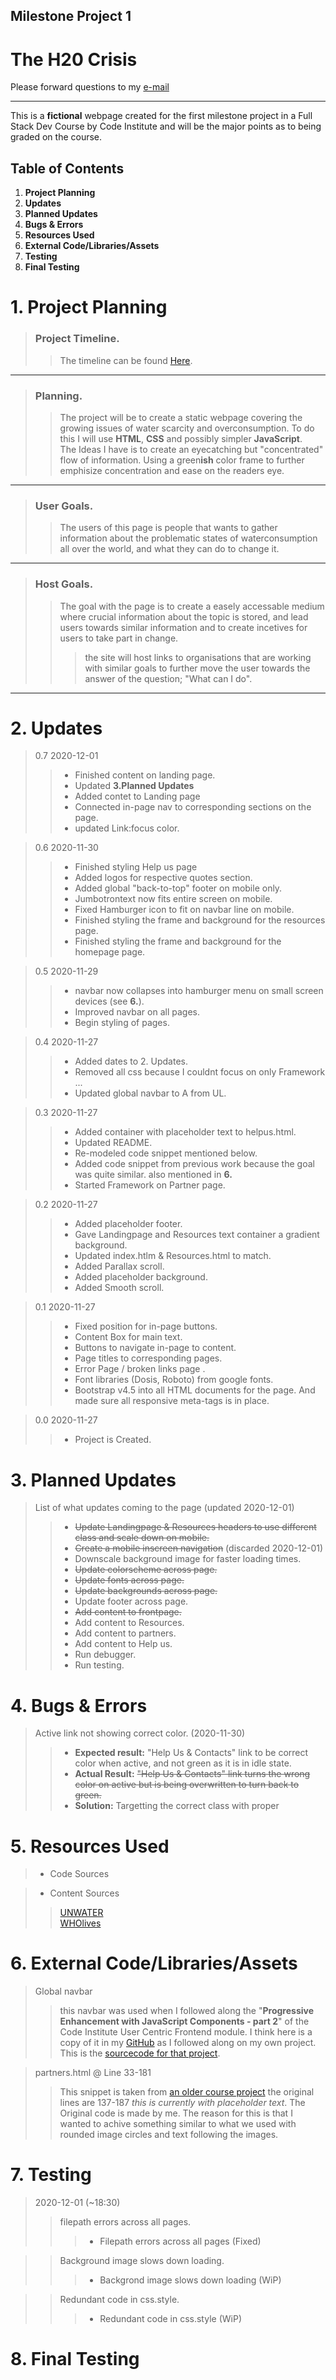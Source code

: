 ## Milestone Project 1

# The H20 Crisis

Please forward questions to my [e-mail](patrik.svahnstrom@gmail.com)

<hr>
This is a <strong>fictional</strong> webpage created for the first milestone project in a Full Stack Dev Course by Code Institute and will be the major points as to being graded on the course.

## Table of Contents

1. <strong>Project Planning</strong>
2. <strong>Updates</strong>
3. <strong>Planned Updates</strong>
4. <strong>Bugs & Errors</strong>
5. <strong>Resources Used</strong>
6. <strong>External Code/Libraries/Assets</strong>
7. <strong>Testing</strong>
8. <strong>Final Testing</strong>



# 1. Project Planning
> ### Project Timeline.
>> The timeline can be found [Here](https://patrik-svahnstrm-team-1.monday.com/boards/879556521). 

<hr>

> ### Planning.
>> The project will be to create a static webpage covering the growing issues of water scarcity and overconsumption. To do this I will use **HTML**, **CSS** and possibly simpler **JavaScript**. <br>
The Ideas I have is to create an eyecatching but "concentrated" flow of information. Using a green**ish** color frame to further emphisize concentration and ease on the readers eye.
<hr>

> ### User Goals.
>> The users of this page is people that wants to gather information about the problematic states of waterconsumption all over the world, and what they can do to change it.
<hr>

> ### Host Goals.
>> The goal with the page is to create a easely accessable medium where crucial information about the topic is stored, and lead users towards similar information and to create incetives for users to take part in change.
>>> the site will host links to organisations that are working with similar goals to further move the user towards the answer of the question; "What can I do".
<hr>

# 2. Updates

> 0.7 2020-12-01
>> * Finished content on landing page.
>> * Updated <strong>3.Planned Updates</strong>
>> * Added contet to Landing page
>> * Connected in-page nav to corresponding sections on the page.
>> * updated Link:focus color.

> 0.6 2020-11-30
>> * Finished styling Help us page
>> * Added logos for respective quotes section.
>> * Added global "back-to-top" footer on mobile only.
>> * Jumbotrontext now fits entire screen on mobile.
>> * Fixed Hamburger icon to fit on navbar line on mobile.
>> * Finished styling the frame and background for the resources page.
>> * Finished styling the frame and background for the homepage page.

> 0.5 2020-11-29
>> * navbar now collapses into hamburger menu on small screen devices (see <strong>6.</strong>).
>> * Improved navbar on all pages.
>> * Begin styling of pages.

> 0.4 2020-11-27
>> * Added dates to 2. Updates.
>> * Removed all css because I couldnt focus on only Framework ...
>> * Updated global navbar to A from UL.

> 0.3 2020-11-27
>> * Added container with placeholder text to helpus.html.
>> * Updated README.
>> * Re-modeled code snippet mentioned below.
>> * Added code snippet from previous work because the goal was quite similar. also mentioned in <strong>6.</strong>
>> * Started Framework on Partner page.

> 0.2 2020-11-27
>> * Added placeholder footer.
>> * Gave Landingpage and Resources text container a gradient background.
>> * Updated index.htlm & Resources.html to match.
>> * Added Parallax scroll.
>> * Added placeholder background.
>> * Added Smooth scroll.

> 0.1 2020-11-27
>> * Fixed position for in-page buttons.
>> * Content Box for main text.
>> * Buttons to navigate in-page to content.
>> * Page titles to corresponding pages.
>> * Error Page / broken links page .
>> * Font libraries (Dosis, Roboto) from google fonts.
>> * Bootstrap v4.5 into all HTML documents for the page. And made sure all responsive meta-tags is in place.

> 0.0 2020-11-27
>> * Project is Created.

# 3. Planned Updates

> List of what updates coming to the page (updated 2020-12-01)
>> * ~~Update Landingpage & Resources headers to use different class and scale down on mobile.~~
>> * ~~Create a mobile inscreen navigation~~ (discarded 2020-12-01)
>> * Downscale background image for faster loading times.
>> * ~~Update colorscheme across page.~~
>> * ~~Update fonts across page.~~
>> * ~~Update backgrounds across page.~~
>> * Update footer across page.
>> * ~~Add content to frontpage.~~
>> * Add content to Resources.
>> * Add content to partners.
>> * Add content to Help us.
>> * Run debugger.
>> * Run testing.

# 4. Bugs & Errors

> Active link not showing correct color. (2020-11-30)
>> * <strong>Expected result:</strong>
>> "Help Us & Contacts" link to be correct color when active, and not green as it is in idle state.
>> * <strong>Actual Result:</strong>
>> ~~"Help Us  & Contacts" link turns the wrong color on active but is being overwritten to turn back to green.~~
>> * <strong>Solution:</strong>
>> Targetting the correct class with proper 

# 5. Resources Used

> * Code Sources
>> 

> * Content Sources
>>[UNWATER](https://www.unwater.org/water-facts/)<br>
[WHOlives](https://wholives.org/our-mission/mission/)



# 6. External Code/Libraries/Assets
>Global navbar
>> this navbar was used when I followed along the "**Progressive Enhancement with JavaScript Components - part 2**" of the Code Institute User Centric Frontend module.
>> I think here is a copy of it in my [GitHub](https://github.com/Daffie95/bootstrap-intro) as I followed along on my own project. This is the [sourcecode for that project](https://github.com/Code-Institute-Solutions/BootstrappingYourNextBigIdea-BS4/blob/master/03-Components/04-progressive_enhancements_with_javascript_components-part-2/index.html).

> partners.html @ Line 33-181
>> This snippet is taken from [an older course project](https://github.com/Daffie95/bootstrap-intro/blob/master/index.html) the original lines are 137-187 *this is currently with placeholder text*.
>> The Original code is made by me. The reason for this is that I wanted to achive something similar to what we used with rounded image circles and text following the images.

# 7. Testing
> 2020-12-01 (~18:30)
>> filepath errors across all pages. 
>>> * Filepath errors across all pages (Fixed)

>>  Background image slows down loading. 
>>> * Backgrond image slows down loading (WiP)

>> Redundant code in css.style.
>>> * Redundant code in css.style (WiP)

# 8. Final Testing